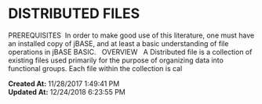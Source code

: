 # DISTRIBUTED FILES

PREREQUISITES  In order to make good use of this literature, one must have an installed copy of jBASE, and at least a basic understanding of file operations in jBASE BASIC.   OVERVIEW   A Distributed file is a collection of existing files used primarily for the purpose of organizing data into functional groups. Each file within the collection is cal  

**Created At:** 11/28/2017 1:49:41 PM  
**Updated At:** 12/24/2018 6:23:55 PM  

